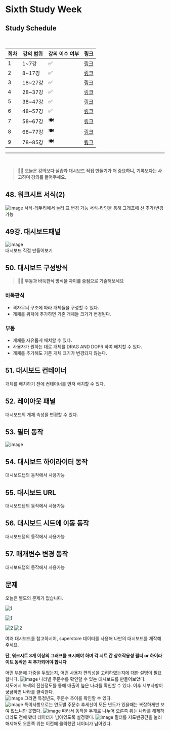 # Sixth Study Week


## Study Schedule
<br>

| 회차 | 강의 범위   | 강의 이수 여부 | 링크                                                                                                     |
|------|-------------|----------------|--------------------------------------------------------------------------------------------------------|
| 1    | 1~7강       | ✅              | [링크](https://www.youtube.com/watch?v=AXkaUrJs-Ko&list=PL87tgIIryGsa5vdz6MsaOEF8PK-YqK3fz&index=84)    |
| 2    | 8~17강      | ✅              | [링크](https://www.youtube.com/watch?v=AXkaUrJs-Ko&list=PL87tgIIryGsa5vdz6MsaOEF8PK-YqK3fz&index=75)    |
| 3    | 18~27강     | ✅              | [링크](https://www.youtube.com/watch?v=AXkaUrJs-Ko&list=PL87tgIIryGsa5vdz6MsaOEF8PK-YqK3fz&index=65)    |
| 4    | 28~37강     | ✅              | [링크](https://www.youtube.com/watch?v=e6J0Ljd6h44&list=PL87tgIIryGsa5vdz6MsaOEF8PK-YqK3fz&index=55)    |
| 5    | 38~47강     | ✅              | [링크](https://www.youtube.com/watch?v=AXkaUrJs-Ko&list=PL87tgIIryGsa5vdz6MsaOEF8PK-YqK3fz&index=45)    |
| 6    | 48~57강     | ✅              | [링크](https://www.youtube.com/watch?v=AXkaUrJs-Ko&list=PL87tgIIryGsa5vdz6MsaOEF8PK-YqK3fz&index=35)    |
| 7    | 58~67강     | 🍽️             | [링크](https://www.youtube.com/watch?v=AXkaUrJs-Ko&list=PL87tgIIryGsa5vdz6MsaOEF8PK-YqK3fz&index=25)    |
| 8    | 68~77강     | 🍽️             | [링크](https://www.youtube.com/watch?v=AXkaUrJs-Ko&list=PL87tgIIryGsa5vdz6MsaOEF8PK-YqK3fz&index=15)    |
| 9    | 78~85강     | 🍽️             | [링크](https://www.youtube.com/watch?v=AXkaUrJs-Ko&list=PL87tgIIryGsa5vdz6MsaOEF8PK-YqK3fz&index=5)     |
---

<br/>
<!-- 여기까진 그대로 둬 주세요-->

> **🧞‍♀️ 오늘은 강의보다 실습과 대시보드 직접 만들기가 더 중요하니, 기록보다는 사고하며 강의를 들어주세요.**

## 48. 워크시트 서식(2)

<!-- 워크시트에 관해 본 강의에서 알게 된 점을 적어주세요 -->
![image](https://github.com/user-attachments/assets/6e8dab60-29a6-437e-b757-b2d50058e482)
서식-테두리에서 눌러 표 변경 가능
서식-라인을 통해 그래프에 선 추가/변경 가능


## 49강. 대시보드패널  
<!-- 대시보드패널 강의에서 알게 된 점을 적어주세요. -->
![image](https://github.com/user-attachments/assets/71524776-88e8-43e9-8483-f85c580ab1d7)  
대시보드 직접 만들어보기


## 50. 대시보드 구성방식
> **🧞‍♀️ 부동과 바둑판식 방식을 차이를 중점으로 기술해보세요**
### 바둑판식
- 격자무늬 구조에 따라 개체들을 구성할 수 있다.
- 개체를 위치에 추가하면 기존 개체들 크기가 변경된다.
### 부동
- 개체를 자유롭게 배치할 수 있다.
- 사용자가 원하는 대로 개체를 DRAG AND DOPR 하여 배치할 수 있다.
- 개체를 추가해도 기존 개체 크기가 변경되지 않는다.
<!-- 알게 된 점을 적고, 아래 질문에 답해보세요 :) -->





## 51. 대시보드 컨테이너
개체를 배치하기 전에 컨테이너를 먼저 배치할 수 있다.

## 52. 레이아웃 패널
대시보드의 개체 속성을 변경할 수 있다.

## 53. 필터 동작

<!-- 필터 동작에 대해 알게 된 점을 적어주세요 -->
![image](https://github.com/user-attachments/assets/4b133760-aeac-4eee-81f9-584fc39075c7)


## 54. 대시보드 하이라이터 동작

<!-- 하이라이터에 대해 알게 된 점을 적어주세요 -->
대시보드탭의 동작에서 사용가능

## 55. 대시보드 URL

<!-- URL에 대해 알게 된 점을 적어주세요 -->
대시보드탭의 동작에서 사용가능


## 56. 대시보드 시트에 이동 동작

<!-- 대시보드 시트에 이동에 대해 알게 된 점을 적어주세요!-->
대시보드탭의 동작에서 사용가능

## 57. 매개변수 변경 동작
대시보드탭의 동작에서 사용가능

<!-- 매개변수 변경 동작에 대해 알게 된 점을 적어주세요!-->

## 문제

오늘은 별도의 문제가 없습니다. 

![1](../study/img/3rd%20study/1688556627184.png)

![1](../study/img/3rd%20study/Global%20SuperStore%20Dashboard.png)

![2](../study/img/3rd%20study/images.jpeg)
![2](../study/img/3rd%20study/maxresdefault.jpg)

여러 대시보드를 참고하시어, superstore 데이터를 사용해 나만의 대시보드를 제작해주세요.

**단, 워크시트 3개 이상의 그래프를 표시해야 하며 각 시트 간 상호작용성 필터 or 하이라이트 동작은 꼭 추가되어야 합니다**

어떤 부분에 가중을 두었는지, 어떤 사용자 편의성을 고려하였는지에 대한 설명이 필요합니다.
![image](https://github.com/user-attachments/assets/ff7cb0aa-0d7c-45ea-9950-896ce366b1d4)
나라별 주문수를 확인할 수 있는 대시보드를 만들어보았다.  
지도에서 녹색의 진한정도를 통해 매출이 높은 나라를 확인할 수 있다. 이후 세부사항이 궁금하면 나라를 클릭한다.  
![image](https://github.com/user-attachments/assets/71d0f288-31a1-4e79-9bdd-14c9d54d4afe)
그러면 특정년도, 주문수 추이를 확인할 수 있다.  
![image](https://github.com/user-attachments/assets/e08af5d9-167c-49b6-8b77-f5f9049ceb67)
특이사항으로는 연도별 주문수 추세선이 모든 년도가 있을때는 복잡하게만 보여 없느니만 못했다.
![image](https://github.com/user-attachments/assets/f0be30d4-4741-4234-8826-5648adb4587f)
따라서 동작을 두개로 나누어 오른쪽 위는 나라를 해제하더라도 전에 봤더 데이터가 남아있도록 설정했다.
![image](https://github.com/user-attachments/assets/4b574552-d94f-46f8-8e3b-d1d8dc44c747)
필터를 지도빈공간을 눌러 해제해도 오른쪽 위는 이전에 클릭했던 데이터가 남아있다.


